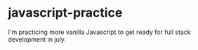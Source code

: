 # javascript-practice
I'm practicing more vanilla Javascript to get ready for full stack development in july.
